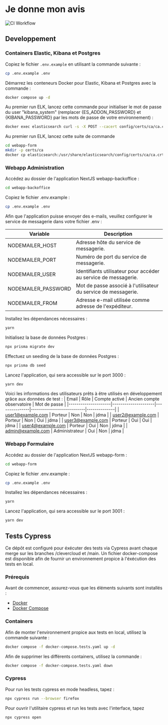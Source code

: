 # Je donne mon avis

![CI Workflow](https://github.com/DISIC/jedonnemonavis.numerique.gouv.fr/actions/workflows/ci.yml/badge.svg)

## Developpement

### Containers Elastic, Kibana et Postgres

Copiez le fichier `.env.example` en utilisant la commande suivante :

```bash
cp .env.example .env
```

Démarrez les conteneurs Docker pour Elastic, Kibana et Postgres avec la commande :

```bash
docker compose up -d
```

Au premier run ELK, lancez cette commande pour initialiser le mot de passe du user "kibana_system" (remplacer {ES_ADDON_PASSWORD} et {KIBANA_PASSWORD} par les mots de passe de votre environnement) :

```bash
docker exec elasticsearch curl -s -X POST --cacert config/certs/ca/ca.crt -u "elastic:{ES_ADDON_PASSWORD}" -H "Content-Type: application/json" https://elasticsearch:9200/_security/user/kibana_system/_password -d "{\"password\":\"{KIBANA_PASSWORD}\"}"
```

Au premier run ELK, lancez cette suite de commande

```bash
cd webapp-form
mkdir -p certs/ca
docker cp elasticsearch:/usr/share/elasticsearch/config/certs/ca/ca.crt ./certs/ca/ca.crt
```

### Webapp Administration

Accédez au dossier de l'application NextJS webapp-backoffice :

```bash
cd webapp-backoffice
```

Copiez le fichier .env.example :

```bash
cp .env.example .env
```

Afin que l'application puisse envoyer des e-mails, veuillez configurer le service de messagerie dans votre fichier .env :

| Variable            | Description                                                     |
| ------------------- | --------------------------------------------------------------- |
| NODEMAILER_HOST     | Adresse hôte du service de messagerie.                          |
| NODEMAILER_PORT     | Numéro de port du service de messagerie.                        |
| NODEMAILER_USER     | Identifiants utilisateur pour accéder au service de messagerie. |
| NODEMAILER_PASSWORD | Mot de passe associé à l'utilisateur du service de messagerie.  |
| NODEMAILER_FROM     | Adresse e-mail utilisée comme adresse de l'expéditeur.          |

Installez les dépendances nécessaires :

```bash
yarn
```

Initialisez la base de données Postgres :

```bash
npx prisma migrate dev
```

Effectuez un seeding de la base de données Postgres :

```bash
npx prisma db seed
```

Lancez l'application, qui sera accessible sur le port 3000 :

```bash
yarn dev
```

Voici les informations des utilisateurs prêts à être utilisés en développement grâce aux données de test :
| Email | Rôle | Compte activé | Ancien compte observatoire | Mot de passe |
|---------------------|---------------------|---------------|---------------------------|--------------|
| user1@example.com | Porteur | Non | Non | jdma |
| user2@example.com | Porteur | Non | Oui | jdma |
| user3@example.com | Porteur | Oui | Oui | jdma |
| user4@example.com | Porteur | Oui | Non | jdma |
| admin@example.com | Administrateur | Oui | Non | jdma |

### Webapp Formulaire

Accédez au dossier de l'application NextJS webapp-form :

```bash
cd webapp-form
```

Copiez le fichier .env.example :

```bash
cp .env.example .env
```

Installez les dépendances nécessaires :

```bash
yarn
```

Lancez l'application, qui sera accessible sur le port 3001 :

```bash
yarn dev
```

## Tests Cypress

Ce dépôt est configuré pour éxécuter des tests via Cypress avant chaque merge sur les branches /clevercloud et /main.
Un fichier docker-compose est disponible afin de fournir un environnement propice à l'éxécution des tests en local.

### Prérequis

Avant de commencer, assurez-vous que les éléments suivants sont installés :

- [Docker](https://www.docker.com/get-started)
- [Docker Compose](https://docs.docker.com/compose/install/)

### Containers

Afin de monter l'environnement propice aux tests en local, utilisez la commande suivante :

```bash
docker compose -f docker-compose.tests.yaml up -d
```

Afin de supprimer les différents containers, utilisez la commande :

```bash
docker compose -f docker-compose.tests.yaml down
```

### Cypress

Pour run les tests cypress en mode headless, tapez :

```bash
npx cypress run --browser firefox
```

Pour ouvrir l'utilitaire cypress et run les tests avec l'interface, tapez

```bash
npx cypress open
```

